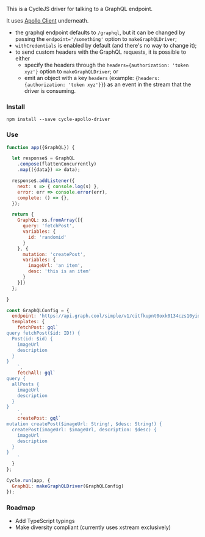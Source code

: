 This is a CycleJS driver for talking to a GraphQL endpoint.

It uses [Apollo Client](http://docs.apollostack.com/apollo-client/core.html) underneath.

* the graphql endpoint defaults to `/graphql`, but it can be changed by passing the `endpoint='/something'` option to `makeGraphQLDriver`;
* `withCredentials` is enabled by default (and there's no way to change it);
* to send custom headers with the GraphQL requests, it is possible to either
  * specify the headers through the `headers={authorization: 'token xyz'}` option to `makeGraphQLDriver`; or
  * emit an object with a key `headers` (example: `{headers: {authorization: 'token xyz'}}`) as an event in the stream that the driver is consuming.


### Install

```
npm install --save cycle-apollo-driver
```


### Use

```javascript
function app({GraphQL}) {

  let response$ = GraphQL
    .compose(flattenConcurrently)
    .map(({data}) => data);

  response$.addListener({
    next: s => { console.log(s) },
    error: err => console.error(err),
    complete: () => {},
  });

  return {
    GraphQL: xs.fromArray([{
      query: 'fetchPost',
      variables: {
        id: 'randomid'
      }
    }, {
      mutation: 'createPost',
      variables: {
        imageUrl: 'an item',
        desc: 'this is an item'
      }
    }])
  };

}

const GraphQLConfig = {
  endpoint: 'https://api.graph.cool/simple/v1/citfkupnt0oxk0134czs10yid',
  templates: {
    fetchPost: gql`
query fetchPost($id: ID!) {
  Post(id: $id) {
    imageUrl
    description
  }
}
    `,
    fetchAll: gql`
query {
  allPosts {
    imageUrl
    description
  }
}
    `,
    createPost: gql`
mutation createPost($imageUrl: String!, $desc: String!) {
  createPost(imageUrl: $imageUrl, description: $desc) {
    imageUrl
    description
  }
}
    `
  }
};

Cycle.run(app, {
  GraphQL: makeGraphQLDriver(GraphQLConfig)
});
```


### Roadmap

* Add TypeScript typings
* Make diversity compliant (currently uses xstream exclusively)
